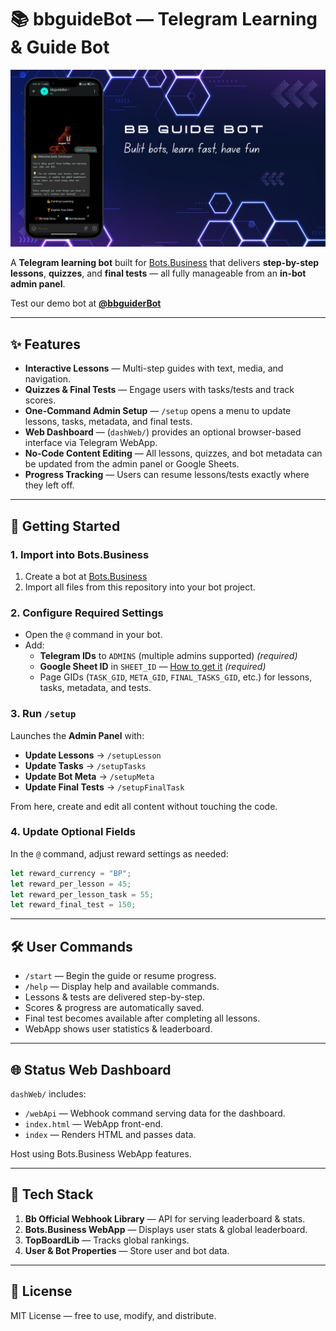 # 📚 bbguideBot — Telegram Learning & Guide Bot

![preview](Blue%20And%20White%20Digital%20Background%20Gradient%20Jamboard%20Background.png)

A **Telegram learning bot** built for [Bots.Business](https://bots.business) that delivers **step-by-step lessons**, **quizzes**, and **final tests** — all fully manageable from an **in-bot admin panel**.

Test our demo bot at **[@bbguiderBot](https://t.me/bbguiderBot)**

---

## ✨ Features

- **Interactive Lessons** — Multi-step guides with text, media, and navigation.
- **Quizzes & Final Tests** — Engage users with tasks/tests and track scores.
- **One-Command Admin Setup** — `/setup` opens a menu to update lessons, tasks, metadata, and final tests.
- **Web Dashboard** — (`dashWeb/`) provides an optional browser-based interface via Telegram WebApp.
- **No-Code Content Editing** — All lessons, quizzes, and bot metadata can be updated from the admin panel or Google Sheets.
- **Progress Tracking** — Users can resume lessons/tests exactly where they left off.

---

## 🚀 Getting Started

### 1. Import into Bots.Business
1. Create a bot at [Bots.Business](https://bots.business)
2. Import all files from this repository into your bot project.

### 2. Configure Required Settings
- Open the `@` command in your bot.
- Add:
  - **Telegram IDs** to `ADMINS` (multiple admins supported) *(required)*
  - **Google Sheet ID** in `SHEET_ID` — [How to get it](https://knowsheets.com/how-to-get-the-id-of-a-google-sheet/) *(required)*
  - Page GIDs (`TASK_GID`, `META_GID`, `FINAL_TASKS_GID`, etc.) for lessons, tasks, metadata, and tests.

### 3. Run `/setup`
Launches the **Admin Panel** with:
- **Update Lessons** → `/setupLesson`
- **Update Tasks** → `/setupTasks`
- **Update Bot Meta** → `/setupMeta`
- **Update Final Tests** → `/setupFinalTask`

From here, create and edit all content without touching the code.

### 4. Update Optional Fields
In the `@` command, adjust reward settings as needed:
```js
let reward_currency = "BP";
let reward_per_lesson = 45;
let reward_per_lesson_task = 55;
let reward_final_test = 150;
```

---

## 🛠 User Commands
- `/start` — Begin the guide or resume progress.
- `/help` — Display help and available commands.
- Lessons & tests are delivered step-by-step.
- Scores & progress are automatically saved.
- Final test becomes available after completing all lessons.
- WebApp shows user statistics & leaderboard.

---

## 🌐 Status Web Dashboard
`dashWeb/` includes:
- `/webApi` — Webhook command serving data for the dashboard.
- `index.html` — WebApp front-end.
- `index` — Renders HTML and passes data.

Host using Bots.Business WebApp features.

---

## 🧩 Tech Stack
1. **Bb Official Webhook Library** — API for serving leaderboard & stats.
2. **Bots.Business WebApp** — Displays user stats & global leaderboard.
3. **TopBoardLib** — Tracks global rankings.
4. **User & Bot Properties** — Store user and bot data.

---

## 📜 License
MIT License — free to use, modify, and distribute.
